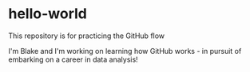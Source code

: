 # hello-world
This repository is for practicing the GitHub flow

I'm Blake and I'm working on learning how GitHub works - in pursuit of embarking on a career in data analysis!
